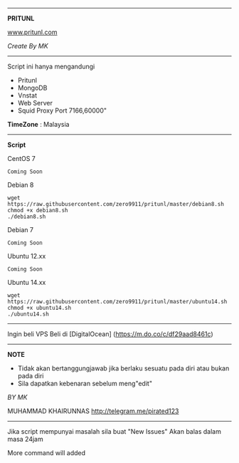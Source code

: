 ______________________________________________
**PRITUNL** 

www.pritunl.com

_Create By MK_
_______________________________________________
Script ini hanya mengandungi
- Pritunl
- MongoDB
- Vnstat
- Web Server
- Squid Proxy Port 7166,60000"

**TimeZone**   :  Malaysia

_________________________________________________
**Script**

CentOS 7
```
Coming Soon
```

Debian 8
```
wget https://raw.githubusercontent.com/zero9911/pritunl/master/debian8.sh
chmod +x debian8.sh
./debian8.sh
```
Debian 7
```
Coming Soon
```

Ubuntu 12.xx
```
Coming Soon
```

Ubuntu 14.xx
```
wget https://raw.githubusercontent.com/zero9911/pritunl/master/ubuntu14.sh
chmod +x ubuntu14.sh
./ubuntu14.sh
```
__________________________________________________

Ingin beli VPS
Beli di [DigitalOcean] (https://m.do.co/c/df29aad8461c)

__________________________________________________
**NOTE**

 - Tidak akan bertanggungjawab jika berlaku sesuatu pada diri atau bukan pada diri
 - Sila dapatkan kebenaran sebelum meng"edit" 
 
 _BY MK_
 
 MUHAMMAD KHAIRUNNAS 
http://telegram.me/pirated123
___________________________________________________

Jika script mempunyai masalah sila buat "New Issues"
Akan balas dalam masa 24jam

More command will added
